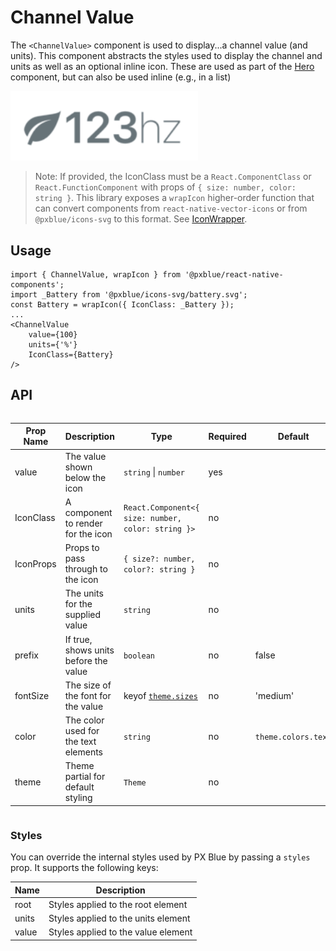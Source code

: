 # Channel Value

The `<ChannelValue>` component is used to display...a channel value (and units). This component abstracts the styles used to display the channel and units as well as an optional inline icon. These are used as part of the [Hero](./Hero.md) component, but can also be used inline (e.g., in a list)

<img width="300" alt="Channel Value component" src="./images/channelValue.png">

> Note: If provided, the IconClass must be a `React.ComponentClass` or `React.FunctionComponent` with props of `{ size: number, color: string }`. This library exposes a `wrapIcon` higher-order function that can convert components from `react-native-vector-icons` or from `@pxblue/icons-svg` to this format. See [IconWrapper](./IconWrapper.md).

## Usage

```tsx
import { ChannelValue, wrapIcon } from '@pxblue/react-native-components';
import _Battery from '@pxblue/icons-svg/battery.svg';
const Battery = wrapIcon({ IconClass: _Battery });
...
<ChannelValue
    value={100}
    units={'%'}
    IconClass={Battery}
/>
```

## API

<div style="overflow: auto">

| Prop Name | Description                           | Type                                                 | Required | Default             |
| --------- | ------------------------------------- | ---------------------------------------------------- | -------- | ------------------- |
| value     | The value shown below the icon        | `string` \| `number`                                 | yes      |                     |
| IconClass | A component to render for the icon    | `React.Component<{ size: number, color: string }>`   | no       |                     |
| IconProps | Props to pass through to the icon     | `{ size?: number, color?: string }`                  | no       |                     |
| units     | The units for the supplied value      | `string`                                             | no       |                     |
| prefix    | If true, shows units before the value | `boolean`                                            | no       | false               |
| fontSize  | The size of the font for the value    | keyof [`theme.sizes`](./Theme.md)                    | no       | 'medium'            |
| color     | The color used for the text elements  | `string`                                             | no       | `theme.colors.text` |
| theme     | Theme partial for default styling     | `Theme`                                              | no       |                     |

</div>

### Styles

You can override the internal styles used by PX Blue by passing a `styles` prop. It supports the following keys:

| Name  | Description                         |
| ----- | ----------------------------------- |
| root  | Styles applied to the root element  |
| units | Styles applied to the units element |
| value | Styles applied to the value element |